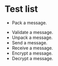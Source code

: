 Test list
=========

+ Pack a message.
- Validate a message.
- Unpack a message.
- Send a message.
- Receive a message.
- Encrypt a message.
- Decrypt a message.
